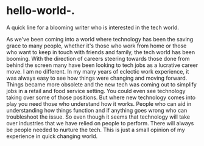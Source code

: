 # hello-world-.
A quick line for a blooming writer who is interested in the tech world. 

As we've been coming into a world where technology has been the saving grace to many people, whether it's those who work from home or those who want to keep in touch with friends and family, the tech world has been booming. With the direction of careers steering towards those done from behind the screen many have been looking to tech jobs as a lucrative career move. I am no different. In my many years of eclectic work experience, it was always easy to see how things were changing and moving forward. Things became more obsolete and the new tech was coming out to simplify jobs in a retail and food service setting. You could even see technology taking over some of those positions. But where new technology comes into play you need those who understand how it works. People who can aid in understanding how things function and if anything goes wrong who can troubleshoot the issue. So even though it seems that technology will take over industries that we have relied on people to perform. There will always be people needed to nurture the tech. This is just a small opinion of my experience in quick changing world. 
